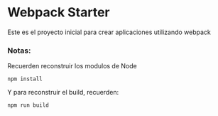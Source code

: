 # Webpack Starter
Este es el proyecto inicial para crear aplicaciones utilizando webpack

### Notas:
Recuerden reconstruir los modulos de Node

```
npm install
```
Y para reconstruir el build, recuerden:
```
npm run build
```